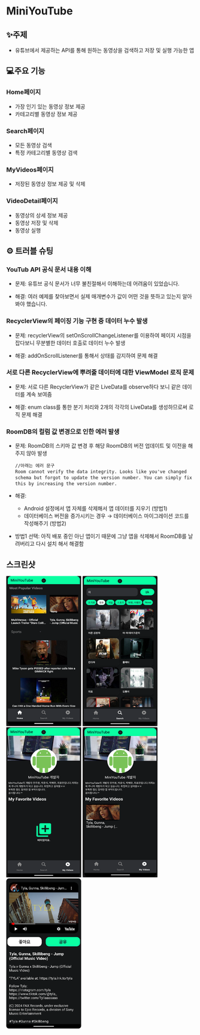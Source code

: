 # MiniYouTube

## ✨주제

- 유튜브에서 제공하는 API를 통해 원하는 동영상을 검색하고 저장 및 실행 가능한 앱

## 💻주요 기능


### Home페이지

- 가장 인기 있는 동영상 정보 제공
- 카테고리별 동영상 정보 제공

### Search페이지

- 모든 동영상 검색
- 특정 카테고리별 동영상 검색

### MyVideos페이지
- 저장된 동영상 정보 제공 및 삭제

### VideoDetail페이지
- 동영상의 상세 정보 제공
- 동영상 저장 및 삭제
- 동영상 실행


## ⚙ 트러블 슈팅


### YouTub API 공식 문서 내용 이해
- 문제: 유튜브 공식 문서가 너무 불친절해서 이해하는데 어려움이 있었습니다.

- 해결: 여러 예제를 찾아보면서 실제 매개변수가 값이 어떤 것을 뜻하고 있는지 알아봐야 했습니다.

### RecyclerView의 페이징 기능 구현 중 데이터 누수 발생

- 문제: recyclerView의 setOnScrollChangeListener를 이용하여 페이지 시점을 잡다보니 무분별한 데이터 호출로 데이터 누수 발생

- 해결: addOnScrollListener를 통해서 상태를 감지하여 문제 해결


### 서로 다른 RecyclerView에 뿌려줄 데이터에 대한 ViewModel 로직 문제 

- 문제: 서로 다른 RecyclerView가 같은 LiveData를 observe하다 보니 같은 데이터를 계속 보여줌

- 해결: enum class를 통한 분기 처리와 2개의 각각의 LiveData를 생성하므로써 로직 문제 해결

### RoomDB의 컬럼 값 변경으로 인한 에러 발생

- 문제: RoomDB의 스키마 값 변경 후 해당 RoomDB의 버전 업데이트 및 이전을 해주지 않아 발생
  ```
  //아래는 에러 문구
  Room cannot verify the data integrity. Looks like you've changed schema but forgot to update the version number. You can simply fix this by increasing the version number.
  ```
  
- 해결: 
  - Android 설정에서 앱 자체를 삭제해서 앱 데이터를 지우기 (방법1)
  - 데이터베이스 버전을 증가시키는 경우 → 데이터베이스 마이그레이션 코드를 작성해주기 (방법2)

- 방법1 선택: 아직 배포 중인 아닌 앱이기 때문에 그냥 앱을 삭제해서 RoomDB를 날려버리고 다시 설치 해서 해결함

## 스크린샷
<img src="readmeimg/readme_screan_1.png" width="200" height="400"> <img src="readmeimg/readme_screan_2.png" width="200" height="400"> <img src="readmeimg/readme_screan_3.png" width="200" height="400">
<img src="readmeimg/readme_screan_4.png" width="200" height="400"> <img src="readmeimg/readme_screan_5.png" width="200" height="400">

